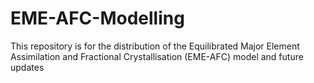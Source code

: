 # EME-AFC-Modelling
This repository is for the distribution of the Equilibrated Major Element Assimilation and Fractional Crystallisation (EME-AFC) model and future updates
